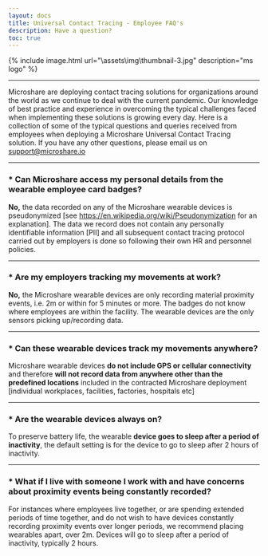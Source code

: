 ```yaml
---
layout: docs
title: Universal Contact Tracing - Employee FAQ's
description: Have a question?
toc: true
---
```


{% include image.html url="\assets\img\thumbnail-3.jpg"  description="ms logo" %}

---------------------------------------

Microshare are deploying contact tracing solutions for organizations around the world as we continue to deal with the current pandemic. Our knowledge of best practice and experience in overcoming the typical challenges faced when implementing these solutions is growing every day. Here is a collection of some of the typical questions and queries received from employees when deploying a Microshare Universal Contact Tracing solution. If you have any other questions, please email us on support@microshare.io

---------------------------------------
### * Can Microshare access my personal details from the wearable employee card badges?

**No,** the data recorded on any of the Microshare wearable devices is pseudonymized [see https://en.wikipedia.org/wiki/Pseudonymization for an explanation]. The data we record does not contain any personally identifiable information [PII] and all subsequent contact tracing protocol carried out by employers is done so following their own HR and personnel policies.

---------------------------------------
### * Are my employers tracking my movements at work?

**No,** the Microshare wearable devices are only recording material proximity events, i.e. 2m or within for 5 minutes or more. The badges do not know where employees are within the facility. The wearable devices are the only sensors picking up/recording data.

---------------------------------------
### * Can these wearable devices track my movements anywhere?

Microshare wearable devices **do not include GPS or cellular connectivity** and therefore **will not record data from anywhere other than the predefined locations** included in the contracted Microshare deployment [individual workplaces, facilities, factories, hospitals etc]

---------------------------------------
### * Are the wearable devices always on?

To preserve battery life, the wearable **device goes to sleep after a period of inactivity**, the default setting is for the device to go to sleep after 2 hours of inactivity.

---------------------------------------
### * What if I live with someone I work with and have concerns about proximity events being constantly recorded?

For instances where employees live together, or are spending extended periods of time together, and do not wish to have devices constantly recording proximity events over longer periods, we recommend placing wearables apart, over 2m. Devices will go to sleep after a period of inactivity, typically 2 hours. 
